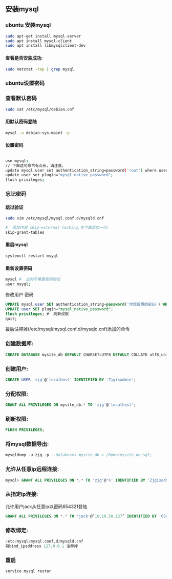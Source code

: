 ## 安装mysql

### ubuntu 安装mysql
```bash
sudo apt-get install mysql-server 
sudo apt install mysql-client 
sudo apt install libmysqlclient-dev
```


#### 查看是否安装成功:
```bash
sudo netstat -tap | grep mysql
```
### ubuntu设置密码

### 查看默认密码
```bash
sudo cat /etc/mysql/debian.cnf
```
#### 用默认密码登陆
```bash
mysql -u debian-sys-maint -p
```
#### 设置密码
```bash

use mysql;
// 下面这句命令有点长，请注意。
update mysql.user set authentication_string=password('root') where user='root' and Host ='localhost';
update user set plugin="mysql_native_password";
flush privileges;
```

### 忘记密码

#### 跳过验证
```bash
sudo vim /etc/mysql/mysql.conf.d/mysqld.cnf

#  添加内容 skip-external-locking,在下面添加一行:
skip-grant-tables
```

#### 重启mysql
```bash
systemctl restart msyql
```

#### 重新设置密码
```bash
mysql #  此时不需要密码验证
user msyql;
```
修改用户 密码
```sql
UPDATE mysql.user SET authentication_string=password('你想设置的密码') WHERE User='root' AND Host ='localhost';
UPDATE user SET plugin="mysql_native_password";
flush privileges; #  刷新权限
quit;
```
最后注释掉(/etc/mysql/mysql.conf.d/mysqld.cnf)添加的命令


### 创建数据库:
```sql
CREATE DATABASE mysite_db DEFAULT CHARSET=UTF8 DEFAULT COLLATE utf8_unicode_ci;
```

### 创建用户:
```sql
CREATE USER 'zjg'@'localhost' IDENTIFIED BY 'Zjgisadmin';
```

### 分配权限:
```sql
GRANT ALL PRIVILEGES ON mysite_db.* TO 'zjg'@'localhost';
```

### 刷新权限:
```sql
FLUSH PRIVILEGES;
```

### 将mysql数据导出:
```sql
mysqldump -u zjg -p --databases mysite_db > /home/mysite_db.sql;
```

### 允许从任意ip远程连接:
```sql
mysql> GRANT ALL PRIVILEGES ON *.* TO 'zjg'@'%' IDENTIFIED BY 'Zjgisadmin' WITH GRANT OPTION;
```

### 从指定ip连接:
允许用户jack从任意ip以密码654321登陆
```sql
GRANT ALL PRIVILEGES ON *.* TO 'jack'@’10.10.50.127’ IDENTIFIED BY '654321' WITH GRANT OPTION;
```
### 修改绑定:
```sql
/etc/mysql/mysql.conf.d/mysqld.cnf
将bind_ipaddress 127.0.0.1 注释掉
```
### 重启
```bash
service mysql restar
```


